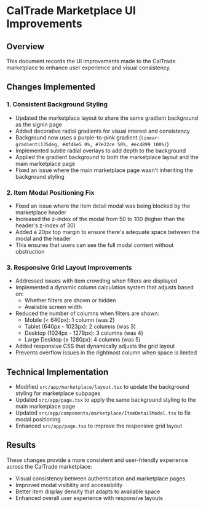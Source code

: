 # CalTrade Marketplace UI Improvements

## Overview
This document records the UI improvements made to the CalTrade marketplace to enhance user experience and visual consistency.

## Changes Implemented

### 1. Consistent Background Styling
- Updated the marketplace layout to share the same gradient background as the signin page
- Added decorative radial gradients for visual interest and consistency
- Background now uses a purple-to-pink gradient (`linear-gradient(135deg, #4f46e5 0%, #7e22ce 50%, #ec4899 100%)`)
- Implemented subtle radial overlays to add depth to the background
- Applied the gradient background to both the marketplace layout and the main marketplace page
- Fixed an issue where the main marketplace page wasn't inheriting the background styling

### 2. Item Modal Positioning Fix
- Fixed an issue where the item detail modal was being blocked by the marketplace header
- Increased the z-index of the modal from 50 to 100 (higher than the header's z-index of 30)
- Added a 20px top margin to ensure there's adequate space between the modal and the header
- This ensures that users can see the full modal content without obstruction

### 3. Responsive Grid Layout Improvements
- Addressed issues with item crowding when filters are displayed
- Implemented a dynamic column calculation system that adjusts based on:
  - Whether filters are shown or hidden
  - Available screen width
- Reduced the number of columns when filters are shown:
  - Mobile (< 640px): 1 column (was 2)
  - Tablet (640px - 1023px): 2 columns (was 3)
  - Desktop (1024px - 1279px): 3 columns (was 4)
  - Large Desktop (≥ 1280px): 4 columns (was 5)
- Added responsive CSS that dynamically adjusts the grid layout
- Prevents overflow issues in the rightmost column when space is limited

## Technical Implementation
- Modified `src/app/marketplace/layout.tsx` to update the background styling for marketplace subpages
- Updated `src/app/page.tsx` to apply the same background styling to the main marketplace page
- Updated `src/app/components/marketplace/ItemDetailModal.tsx` to fix modal positioning
- Enhanced `src/app/page.tsx` to improve the responsive grid layout

## Results
These changes provide a more consistent and user-friendly experience across the CalTrade marketplace:
- Visual consistency between authentication and marketplace pages
- Improved modal visibility and accessibility
- Better item display density that adapts to available space
- Enhanced overall user experience with responsive layouts
